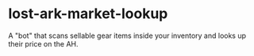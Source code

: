 # lost-ark-market-lookup
A "bot" that scans sellable gear items inside your inventory and looks up their price on the AH.
